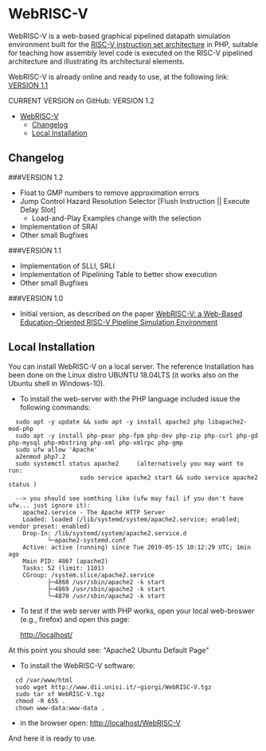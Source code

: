 # WebRISC-V

WebRISC-V is a web-based graphical pipelined datapath simulation environment built for the [RISC-V instruction set architecture](https://content.riscv.org/wp-content/uploads/2017/05/riscv-spec-v2.2.pdf) in PHP, suitable for teaching how assembly level code is executed on the RISC-V pipelined architecture and illustrating its architectural elements.

WebRISC-V is already online and ready to use, at the following link: [VERSION 1.1](http://www.dii.unisi.it/~giorgi/WebRISC-V)

CURRENT VERSION on GitHub: VERSION 1.2

- [WebRISC-V](#WebRISC-V)
  - [Changelog](#changelog)
  - [Local Installation](#installation)
  
## Changelog

###VERSION 1.2

* Float to GMP numbers to remove approximation errors
* Jump Control Hazard Resolution Selector [Flush Instruction || Execute Delay Slot]
	* Load-and-Play Examples change with the selection
* Implementation of SRAI
* Other small Bugfixes

###VERSION 1.1

* Implementation of SLLI, SRLI
* Implementation of Pipelining Table to better show execution
* Other small Bugfixes

###VERSION 1.0

* Initial version, as described on the paper [WebRISC-V: a Web-Based Education-Oriented RISC-V Pipeline Simulation Environment
](https://dl.acm.org/citation.cfm?id=3338894)

  
## Local Installation

You can install WebRISC-V on a local server.
The reference Installation has been done on the Linux distro UBUNTU 18.04LTS
(it works also on the Ubuntu shell in Windows-10).

* To install the web-server with the PHP language included issue the following commands:
```
  sudo apt -y update && sudo apt -y install apache2 php libapache2-mod-php
  sudo apt -y install php-pear php-fpm php-dev php-zip php-curl php-gd php-mysql php-mbstring php-xml php-xmlrpc php-gmp
  sudo ufw allow 'Apache'
  a2enmod php7.2
  sudo systemctl status apache2 	(alternatively you may want to run:
					sudo service apache2 start && sudo service apache2 status )
  
  --> you should see somthing like (ufw may fail if you don't have ufw... just ignore it):
    apache2.service - The Apache HTTP Server
    Loaded: loaded (/lib/systemd/system/apache2.service; enabled; vendor preset: enabled)
    Drop-In: /lib/systemd/system/apache2.service.d
           └─apache2-systemd.conf
    Active: active (running) since Tue 2019-05-15 10:12:29 UTC; 1min ago
    Main PID: 4867 (apache2)
    Tasks: 52 (limit: 1101)
    CGroup: /system.slice/apache2.service
           ├─4868 /usr/sbin/apache2 -k start
           ├─4869 /usr/sbin/apache2 -k start
           └─4870 /usr/sbin/apache2 -k start
```

* To test if the web server with PHP works, open your local web-broswer (e.g., firefox)
and open this page:
  
  <a href="http://localhost/">http://localhost/</a>
  
At this point you should see: "Apache2 Ubuntu Default Page"

* To install the WebRISC-V software:
```
  cd /var/www/html
  sudo wget http://www.dii.unisi.it/~giorgi/WebRISC-V.tgz
  sudo tar xf WebRISC-V.tgz
  chmod -R 655 .
  chown www-data:www-data .
```
* in the browser open:
  <a href="http://localhost/WebRISC-V">http://localhost/WebRISC-V</a>
  
And here it is ready to use.

